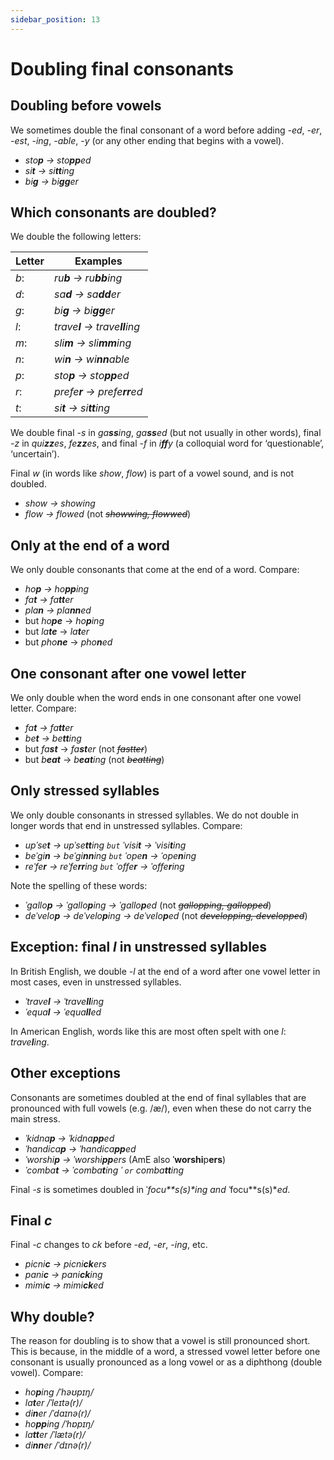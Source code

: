 ```yaml
---
sidebar_position: 13
---
```


# Doubling final consonants

## Doubling before vowels

We sometimes double the final consonant of a word before adding *\-ed*, *\-er*, *\-est*, *\-ing*, *\-able*, *\-y* (or any other ending that begins with a vowel).

- *sto**p** → sto**pp**ed*
- *si**t** → si**tt**ing*
- *bi**g** → bi**gg**er*

## Which consonants are doubled?

We double the following letters:

| Letter | Examples |
| --- | --- |
| *b*: | *ru**b** → ru**bb**ing* |
| *d*: | *sa**d** → sa**dd**er* |
| *g*: | *bi**g** → bi**gg**er* |
| *l*: | *trave**l** → trave**ll**ing* |
| *m*: | *sli**m** → sli**mm**ing* |
| *n*: | *wi**n** → wi**nn**able* |
| *p*: | *sto**p** → sto**pp**ed* |
| *r*: | *prefe**r** → prefe**rr**ed* |
| *t*: | *si**t** → si**tt**ing* |

We double final *\-s* in *ga**ss**ing*, *ga**ss**ed* (but not usually in other words), final *\-z* in *qui**zz**es*, *fe**zz**es*, and final *\-f* in *i**ff**y* (a colloquial word for ‘questionable’, ‘uncertain’).

Final *w* (in words like *show*, *flow*) is part of a vowel sound, and is not doubled.

- *show → showing*
- *flow → flowed* (not *~~showwing, flowwed~~*)

## Only at the end of a word

We only double consonants that come at the end of a word. Compare:

- *ho**p** → ho**pp**ing*
- *fa**t** → fa**tt**er*
- *pla**n** → pla**nn**ed*
- but *ho**pe*** → *ho**p**ing*
- but *la**te*** → *la**t**er*
- but *pho**ne*** → *pho**n**ed*

## One consonant after one vowel letter

We only double when the word ends in one consonant after one vowel letter. Compare:

- *fa**t** → fa**tt**er*
- *be**t** → be**tt**ing*
- but *fa**st*** → *fa**st**er* (not *~~fastter~~*)
- but *b**eat*** → *b**eat**ing* (not *~~beatting~~*)

## Only stressed syllables

We only double consonants in stressed syllables. We do not double in longer words that end in unstressed syllables. Compare:

- *upˈse**t** → upˈse**tt**ing ``but`` ˈvisi**t** → ˈvisi**t**ing*
- *beˈgi**n** → beˈgi**nn**ing ``but`` ˈope**n** → ˈope**n**ing*
- *reˈfe**r** → reˈfe**rr**ing ``but`` ˈoffe**r** → ˈoffe**r**ing*

Note the spelling of these words:

- *ˈgallo**p** → ˈgallo**p**ing → ˈgallo**p**ed* (not *~~gallopping, gallopped~~*)
- *deˈvelo**p** → deˈvelo**p**ing → deˈvelo**p**ed* (not *~~developping, developped~~*)

## Exception: final *l* in unstressed syllables

In British English, we double *\-l* at the end of a word after one vowel letter in most cases, even in unstressed syllables.

- *ˈtrave**l** → ˈtrave**ll**ing*
- *ˈequa**l** → ˈequa**ll**ed*

In American English, words like this are most often spelt with one *l*: *trave**l**ing*.

## Other exceptions

Consonants are sometimes doubled at the end of final syllables that are pronounced with full vowels (e.g. /æ/), even when these do not carry the main stress.

- *ˈkidna**p** → ˈkidna**pp**ed*
- *ˈhandica**p** → ˈhandica**pp**ed*
- *ˈworshi**p** → ˈworshi**pp**ers* (AmE also **ˈworshi**p**ers**)
- *ˈcomba**t** → ˈcomba**t**ing ˈ ``or`` comba**tt**ing*

Final *\-s* is sometimes doubled in ˈ*focu**s(s)**ing* and ˈ*focu**s(s)**ed*.

## Final *c*

Final *\-c* changes to *ck* before *\-ed*, *\-er*, *\-ing*, etc.

- *picni**c** → picni**ck**ers*
- *pani**c** → pani**ck**ing*
- *mimi**c** → mimi**ck**ed*

## Why double?

The reason for doubling is to show that a vowel is still pronounced short. This is because, in the middle of a word, a stressed vowel letter before one consonant is usually pronounced as a long vowel or as a diphthong (double vowel). Compare:

- *ho**p**ing /ˈhəʊpɪŋ/*
- *la**t**er /ˈleɪtə(r)/*
- *di**n**er /ˈdaɪnə(r)/*
- *ho**pp**ing /ˈhɒpɪŋ/*
- *la**tt**er /ˈlætə(r)/*
- *di**nn**er /ˈdɪnə(r)/*
